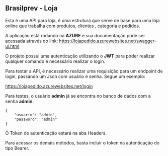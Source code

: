 ## Brasilprev - Loja

Esta é uma API para loja, é uma estrutura que serve de base para uma loja online que trabalha com produtos, clientes , categoria e pedidos.

A aplicação está rodando na **AZURE** e sua documentação pode ser acessada através do link: 
https://lojapedido.azurewebsites.net/swagger-ui.html

O projeto possui uma autenticação utilizando o **JWT** para poder realizar qualquer comando é necessário realizar o login.

Para testar a API, é necessário realizar uma requisição para um endpoint de login, passando um Json com usuário e senha. Segue um exemplo:

https://lojapedido.azurewebsites.net/login

Para testes, o usuário **admin** já se encontra no banco de dados com a senha **admin**.

```
{
	"usuario": "admin",
	"password": "admin"
}
```

O Token de autenticação estará na aba Headers.

Para acessar os demais métodos, basta incluir o token na autenticação do tipo Bearer.
